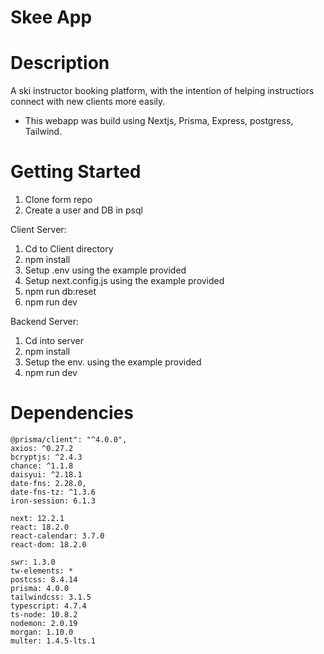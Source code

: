 # Skee App

# Description 

A ski instructor booking platform, with the intention of helping instructiors connect with new clients more easily. 

- This webapp was build using Nextjs, Prisma, Express, postgress, Tailwind.

# Getting Started

1. Clone form repo
2. Create a user and DB in psql

Client Server:

1. Cd to Client directory
2. npm install
3. Setup .env using the example provided
4. Setup next.config.js using the example provided
5. npm run db:reset 
6. npm run dev

Backend Server: 

1. Cd into server
2. npm install 
3. Setup the env. using the example provided
4. npm run dev

# Dependencies

    @prisma/client": "^4.0.0",
    axios: ^0.27.2
    bcryptjs: ^2.4.3
    chance: ^1.1.8
    daisyui: ^2.18.1
    date-fns: 2.28.0,
    date-fns-tz: ^1.3.6
    iron-session: 6.1.3

    next: 12.2.1
    react: 18.2.0
    react-calendar: 3.7.0
    react-dom: 18.2.0
    
    swr: 1.3.0
    tw-elements: *
    postcss: 8.4.14
    prisma: 4.0.0
    tailwindcss: 3.1.5
    typescript: 4.7.4
    ts-node: 10.8.2
    nodemon: 2.0.19
    morgan: 1.10.0
    multer: 1.4.5-lts.1

